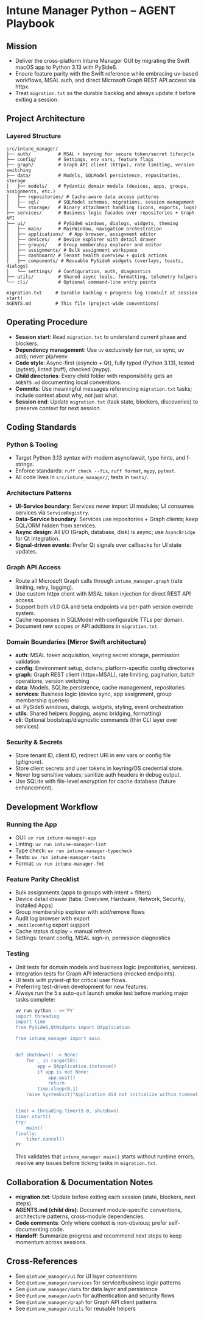 # Intune Manager Python – AGENT Playbook

## Mission
- Deliver the cross-platform Intune Manager GUI by migrating the Swift macOS app to Python 3.13 with PySide6.
- Ensure feature parity with the Swift reference while embracing uv-based workflows, MSAL auth, and direct Microsoft Graph REST API access via httpx.
- Treat `migration.txt` as the durable backlog and always update it before exiting a session.

## Project Architecture

### Layered Structure
```
src/intune_manager/
├── auth/          # MSAL + keyring for secure token/secret lifecycle
├── config/        # Settings, env vars, feature flags
├── graph/         # Graph API client (httpx), rate limiting, version switching
├── data/          # Models, SQLModel persistence, repositories, storage
│   ├── models/    # Pydantic domain models (devices, apps, groups, assignments, etc.)
│   ├── repositories/ # Cache-aware data access patterns
│   ├── sql/       # SQLModel schemas, migrations, session management
│   └── storage/   # Binary attachment handling (icons, exports, logs)
├── services/      # Business logic facades over repositories + Graph API
├── ui/            # PySide6 windows, dialogs, widgets, theming
│   ├── main/      # MainWindow, navigation orchestration
│   ├── applications/  # App browser, assignment editor
│   ├── devices/   # Device explorer with detail drawer
│   ├── groups/    # Group membership explorer and editor
│   ├── assignments/ # Bulk assignment workspace
│   ├── dashboard/ # Tenant health overview + quick actions
│   ├── components/ # Reusable PySide6 widgets (overlays, toasts, dialogs)
│   └── settings/  # Configuration, auth, diagnostics
├── utils/         # Shared async tools, formatting, telemetry helpers
└── cli/           # Optional command-line entry points

migration.txt     # Durable backlog + progress log (consult at session start)
AGENTS.md         # This file (project-wide conventions)
```

## Operating Procedure
- **Session start**: Read `migration.txt` to understand current phase and blockers.
- **Dependency management**: Use `uv` exclusively (uv run, uv sync, uv add); never pip/venv.
- **Code style**: Async-first (asyncio + Qt), fully typed (Python 3.13), tested (pytest), linted (ruff), checked (mypy).
- **Child directories**: Every child folder with responsibility gets an `AGENTS.md` documenting local conventions.
- **Commits**: Use meaningful messages referencing `migration.txt` tasks; include context about why, not just what.
- **Session end**: Update `migration.txt` (task state, blockers, discoveries) to preserve context for next session.

## Coding Standards

### Python & Tooling
- Target Python 3.13 syntax with modern async/await, type hints, and f-strings.
- Enforce standards: `ruff check --fix`, `ruff format`, `mypy`, `pytest`.
- All code lives in `src/intune_manager/`; tests in `tests/`.

### Architecture Patterns
- **UI-Service boundary**: Services never import UI modules; UI consumes services via `ServiceRegistry`.
- **Data-Service boundary**: Services use repositories + Graph clients; keep SQL/ORM hidden from services.
- **Async design**: All I/O (Graph, database, disk) is async; use `AsyncBridge` for Qt integration.
- **Signal-driven events**: Prefer Qt signals over callbacks for UI state updates.

### Graph API Access
- Route all Microsoft Graph calls through `intune_manager.graph` (rate limiting, retry, logging).
- Use custom httpx client with MSAL token injection for direct REST API access.
- Support both v1.0 GA and beta endpoints via per-path version override system.
- Cache responses in SQLModel with configurable TTLs per domain.
- Document new scopes or API additions in `migration.txt`.

### Domain Boundaries (Mirror Swift architecture)
- **auth**: MSAL token acquisition, keyring secret storage, permission validation
- **config**: Environment setup, dotenv, platform-specific config directories
- **graph**: Graph REST client (httpx+MSAL), rate limiting, pagination, batch operations, version switching
- **data**: Models, SQLite persistence, cache management, repositories
- **services**: Business logic (device sync, app assignment, group membership queries)
- **ui**: PySide6 windows, dialogs, widgets, styling, event orchestration
- **utils**: Shared helpers (logging, async bridging, formatting)
- **cli**: Optional bootstrap/diagnostic commands (thin CLI layer over services)

### Security & Secrets
- Store tenant ID, client ID, redirect URI in env vars or config file (gitignore).
- Store client secrets and user tokens in keyring/OS credential store.
- Never log sensitive values; sanitize auth headers in debug output.
- Use SQLite with file-level encryption for cache database (future enhancement).

## Development Workflow

### Running the App
- GUI: `uv run intune-manager-app`
- Linting: `uv run intune-manager-lint`
- Type check: `uv run intune-manager-typecheck`
- Tests: `uv run intune-manager-tests`
- Format: `uv run intune-manager-fmt`

### Feature Parity Checklist
- Bulk assignments (apps to groups with intent + filters)
- Device detail drawer (tabs: Overview, Hardware, Network, Security, Installed Apps)
- Group membership explorer with add/remove flows
- Audit log browser with export
- `.mobileconfig` export support
- Cache status display + manual refresh
- Settings: tenant config, MSAL sign-in, permission diagnostics

### Testing
- Unit tests for domain models and business logic (repositories, services).
- Integration tests for Graph API interactions (mocked endpoints).
- UI tests with pytest-qt for critical user flows.
- Preferring test-driven development for new features.
- Always run the 5 s auto-quit launch smoke test before marking major tasks complete:
  ```bash
  uv run python - <<'PY'
  import threading
  import time
  from PySide6.QtWidgets import QApplication

  from intune_manager import main


  def shutdown() -> None:
      for _ in range(50):
          app = QApplication.instance()
          if app is not None:
              app.quit()
              return
          time.sleep(0.1)
      raise SystemExit("Application did not initialize within timeout")


  timer = threading.Timer(5.0, shutdown)
  timer.start()
  try:
      main()
  finally:
      timer.cancel()
  PY
  ```
  This validates that `intune_manager.main()` starts without runtime errors; resolve any issues before ticking tasks in `migration.txt`.

## Collaboration & Documentation Notes
- **migration.txt**: Update before exiting each session (state, blockers, next steps).
- **AGENTS.md (child dirs)**: Document module-specific conventions, architecture patterns, cross-module dependencies.
- **Code comments**: Only where context is non-obvious; prefer self-documenting code.
- **Handoff**: Summarize progress and recommend next steps to keep momentum across sessions.

## Cross-References
- See `@intune_manager/ui` for UI layer conventions
- See `@intune_manager/services` for service/business logic patterns
- See `@intune_manager/data` for data layer and persistence
- See `@intune_manager/auth` for authentication and security flows
- See `@intune_manager/graph` for Graph API client patterns
- See `@intune_manager/utils` for reusable helpers
